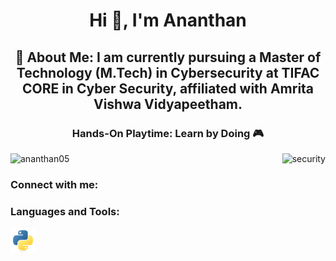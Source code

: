 <h1 align="center">Hi 👋, I'm Ananthan</h1>
<h2 align="center">💫 About Me: I am currently pursuing a Master of Technology (M.Tech) in Cybersecurity at TIFAC CORE in Cyber Security, affiliated with Amrita Vishwa Vidyapeetham.</h2>
<h3 align="center">Hands-On Playtime: Learn by Doing 🎮</h3>
<img align="right" alt =" security" width"400" src="https://i.pinimg.com/originals/80/ab/46/80ab46ce3e991da1596d8358f459d587.gif">

<p align="left"> <img src="https://komarev.com/ghpvc/?username=ananthan05&label=Profile%20views&color=0e75b6&style=flat" alt="ananthan05" /> </p>

<h3 align="left">Connect with me:</h3>
<p align="left">
</p>

<h3 align="left">Languages and Tools:</h3>
<p align="left"> <a href="https://www.python.org" target="_blank" rel="noreferrer"> <img src="https://raw.githubusercontent.com/devicons/devicon/master/icons/python/python-original.svg" alt="python" width="40" height="40"/> </a> </p>
